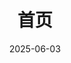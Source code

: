 ---
title: '首页'
date: 2025-06-03
type: landing

design:
  spacing: "6rem"

sections:
  - block: hero
    content:
      title: |
        <span class="text-3xl sm:text-4xl md:text-5xl">打造完美的 Hugo 静态网站</span>
      text: "专注分享 Hugo 主题教程与静态博客部署实践，让建站变得简单有趣 ⚡️"
      primary_action:
        text: "开始探索"
        url: "/docs/"
        icon: "rocket-launch"
      secondary_action:
        text: "查看教程"
        url: "/tutorial/"
      announcement:
        text: "新增 Hugo 主题开发教程"
        link:
          text: "立即查看"
          url: "/blog/hugo-theme-development/"
    design:
      spacing:
        padding: [0, 0, 0, 0]
        margin: [0, 0, 0, 0]
      css_class: "min-h-screen"
      background:
        color: ""
        image:
          filename: "hero-background.webp"  # 您需要在 assets/media/ 添加一张适合的背景图
          filters:
            brightness: 0.7

  - block: stats
    content:
      items:
        - statistic: "50+"
          description: |
            精选 Hugo 主题  
            详细教程
        - statistic: "100+"
          description: |
            建站技巧  
            实战分享
        - statistic: "25/6"
          description: |
            持续更新  
            技术支持
    design:
      css_class: "bg-gray-100 dark:bg-gray-800"
      spacing:
        padding: ["1rem", 0, "1rem", 0]

  - block: features
    id: features
    content:
      title: "网站特色"
      text: "提供全面的 Hugo 主题教程与静态博客部署指南，助您轻松打造专业的个人网站。包含从入门到进阶的完整教程，让建站变得简单有趣。"
      items:
        - name: "Hugo 主题精选"
          icon: "palette"
          description: "精心挑选并详细介绍优质 Hugo 主题，包含主题安装、配置和自定义教程，助您找到最适合的主题。"
        
        - name: "部署教程"
          icon: "cloud"
          description: "提供 GitHub Pages、Netlify、Vercel 等多平台的详细部署指南，手把手教您完成网站上线。"
        
        - name: "性能优化"
          icon: "bolt"
          description: "分享 Hugo 网站优化技巧，包括图片处理、CDN 配置、缓存策略等，让您的网站加载更快。"
        
        - name: "实用技巧"
          icon: "light-bulb"
          description: "提供评论系统集成、SEO 优化、自定义短代码等实用教程，助您打造功能完善的博客。"
        
        - name: "问题解决"
          icon: "wrench"
          description: "收集整理常见问题和解决方案，提供详细的故障排除指南，帮您快速解决建站过程中的困难。"
        
        - name: "持续更新"
          icon: "arrow-path"
          description: "定期更新最新的 Hugo 主题资讯和建站技巧，及时分享新功能使用方法和最佳实践。"

  - block: cta-card
    content:
      title: "开启您的 Hugo 建站之旅"
      text: "从零基础到成功部署，从主题选择到性能优化，我们提供完整的 Hugo 建站解决方案。现在就开始您的建站之旅，创建一个独特的个人网站！"
      button:
        text: "立即开始"
        url: "/getting-started/"    # 指向您的入门指南页面
    design:
      card:
        css_class: "bg-primary-700"
        css_style: ""
---